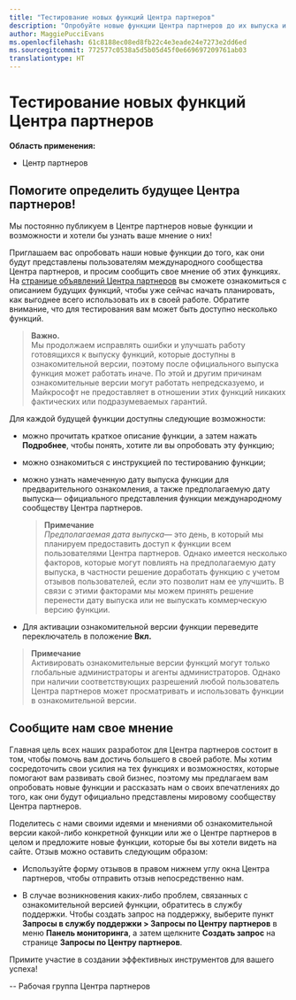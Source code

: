 ```yaml
---
title: "Тестирование новых функций Центра партнеров"
description: "Опробуйте новые функции Центра партнеров до их выпуска и сообщите нам свое мнение. Помогите определить будущее Центра партнеров!"
author: MaggiePucciEvans
ms.openlocfilehash: 61c8188ec08ed8fb22c4e3eade24e7273e2dd6ed
ms.sourcegitcommit: 772577c0538a5d5b05d45f0e669697209761ab03
translationtype: HT
---
```

# <a name="test-drive-new-partner-center-features"></a>Тестирование новых функций Центра партнеров

**Область применения:**

- Центр партнеров

## <a name="help-shape-the-future-of-partner-center"></a>Помогите определить будущее Центра партнеров!

Мы постоянно публикуем в Центре партнеров новые функции и возможности и хотели бы узнать ваше мнение о них! 

Приглашаем вас опробовать наши новые функции до того, как они будут представлены пользователям международного сообщества Центра партнеров, и просим сообщить свое мнение об этих функциях. На [странице объявлений Центра партнеров](https://partnercenter.microsoft.com/pcv/announcements) вы сможете ознакомиться с описанием будущих функций, чтобы уже сейчас начать планировать, как выгоднее всего использовать их в своей работе. Обратите внимание, что для тестирования вам может быть доступно несколько функций.

>**Важно.**<br> Мы продолжаем исправлять ошибки и улучшать работу готовящихся к выпуску функций, которые доступны в ознакомительной версии, поэтому после официального выпуска функция может работать иначе. По этой и другим причинам ознакомительные версии могут работать непредсказуемо, и Майкрософт не предоставляет в отношении этих функций никаких фактических или подразумеваемых гарантий.

Для каждой будущей функции доступны следующие возможности:

-   можно прочитать краткое описание функции, а затем нажать **Подробнее**, чтобы понять, хотите ли вы опробовать эту функцию; 

-   можно ознакомиться с инструкцией по тестированию функции;

-   можно узнать намеченную дату выпуска функции для предварительного ознакомления, а также предполагаемую дату выпуска— официального представления функции международному сообществу Центра партнеров. 

    >**Примечание**<br> *Предполагаемая дата выпуска*— это день, в который мы планируем предоставить доступ к функции всем пользователями Центра партнеров. Однако имеется несколько факторов, которые могут повлиять на предполагаемую дату выпуска, в частности решение доработать функцию с учетом отзывов пользователей, если это позволит нам ее улучшить. В связи с этими факторами мы можем принять решение перенести дату выпуска или не выпускать коммерческую версию функции.  

-   Для активации ознакомительной версии функции переведите переключатель в положение **Вкл.**

>**Примечание**<br> Активировать ознакомительные версии функций могут только глобальные администраторы и агенты администраторов. Однако при наличии соответствующих разрешений любой пользователь Центра партнеров может просматривать и использовать функции в ознакомительной версии.
 
## <a name="tell-us-what-you-think"></a>Сообщите нам свое мнение

Главная цель всех наших разработок для Центра партнеров состоит в том, чтобы помочь вам достичь большего в своей работе. Мы хотим сосредоточить свои усилия на тех функциях и возможностях, которые помогают вам развивать свой бизнес, поэтому мы предлагаем вам опробовать новые функции и рассказать нам о своих впечатлениях до того, как они будут официально представлены мировому сообществу Центра партнеров. 

Поделитесь с нами своими идеями и мнениями об ознакомительной версии какой-либо конкретной функции или же о Центре партнеров в целом и предложите новые функции, которые бы вы хотели видеть на сайте. Отзыв можно оставить следующим образом:  

-   Используйте форму отзывов в правом нижнем углу окна Центра партнеров, чтобы отправить отзыв непосредственно нам. 

-   В случае возникновения каких-либо проблем, связанных с ознакомительной версией функции, обратитесь в службу поддержки. Чтобы создать запрос на поддержку, выберите пункт **Запросы в службу поддержки > Запросы по Центру партнеров** в меню **Панель мониторинга**, а затем щелкните **Создать запрос** на странице **Запросы по Центру партнеров**.

Примите участие в создании эффективных инструментов для вашего успеха!

-- Рабочая группа Центра партнеров

